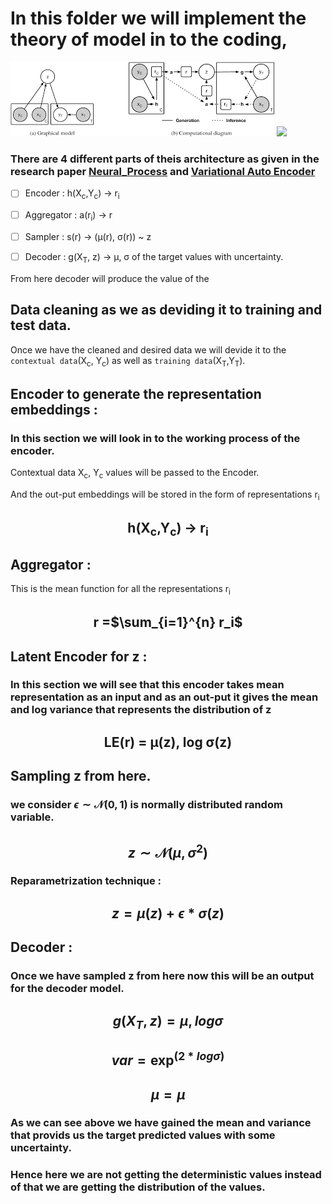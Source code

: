 # In this folder we will implement the theory of model in to the coding,

![](Image/download.png)
![](Image/ad_4nxc9e-fxwecmh3e_zz4vgeiokxpdjuhexeca3dzysa2cf-choq0uchs39pdlqai6pd7lsdau3ptrjs_nofsuem1whkrxfogviyvlmdsjw05xzfpsljmzdyddua_t9hdnrrhup0mqpw0fualz4sdfachhgbak.avif)

### There are 4 different parts of theis architecture as given in the research paper [Neural_Process](https://arxiv.org/pdf/1807.01622) and [Variational Auto Encoder](https://www.datacamp.com/de/tutorial/variational-autoencoders)
 


- [ ] Encoder : h(X<sub>c</sub>,Y<sub>c</sub>) -> r<sub>i</sub>
- [ ] Aggregator : a(r<sub>i</sub>) -> r
- [ ] Sampler : s(r) -> (&mu;(r), &sigma;(r)) ~ z
- [ ] Decoder : g(X<sub>T</sub>, z) -> &mu;, &sigma; of the target values with uncertainty.


From here decoder will produce the value of the 

## Data cleaning as we as deviding it to training and test data.

Once we have the cleaned and desired data we will devide it to the `contextual data`(X<sub>c</sub>, Y<sub>c</sub>) as well as `training data`(X<sub>T</sub>,Y<sub>T</sub>). 


## Encoder to generate the representation embeddings : 
### In this section we will look in to the working process of the encoder.


Contextual data X<sub>c</sub>, Y<sub>c</sub> values will be passed to the Encoder.

And the out-put embeddings will be stored in the form of representations r<sub>i</sub>

## <p align = "center">h(X<sub>c</sub>,Y<sub>c</sub>) -> r<sub>i</sub> </p>


## Aggregator :

This is the mean function for all the representations r<sub>i</sub>

## <p align = "center"> r =$\sum_{i=1}^{n} r_i$ </p>


## Latent Encoder for z : 

### In this section we will see that this encoder takes mean representation as an input and as an out-put it gives the mean and log variance that represents the distribution of z 

## <p align = "center">LE(r) = &mu;(z), log &sigma;(z)</p>


## Sampling z from here. 

### we consider $\epsilon \sim \mathcal{N}(0, 1)$ is normally distributed random variable. 

##  <p align = "center">$z \sim \mathcal{N}(\mu, \sigma^2)$ </p>

### Reparametrization technique :
## <p align = "center"> $z = \mu(z)+\epsilon*\sigma(z)$</p>

## Decoder :

### Once we have sampled z from here now this will be an output for the decoder model.

## <p align = "center"> $g(X_T, z) = \mu, log\sigma$</p>

## <p align ="center"> $var = \exp^{(2*log\sigma)}$</p>

## <p align = "center">$\mu = \mu$</p>


### As we can see above we have gained the mean and variance that provids us the target predicted values with some uncertainty. 

### Hence here we are not getting the deterministic values instead of that we are getting the distribution of the values. 



